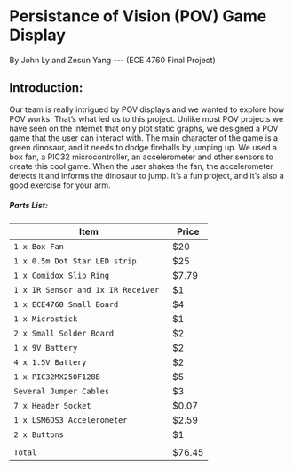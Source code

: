 # Persistance of Vision (POV) Game Display
By John Ly and Zesun Yang --- (ECE 4760 Final Project)


## Introduction:

Our team is really intrigued by POV displays and we wanted to explore how POV works. That’s what led us to this project. Unlike most POV projects we have seen on the internet that only plot static graphs, we designed a POV game that the user can interact with. The main character of the game is a green dinosaur, and it needs to dodge fireballs by jumping up. We used a box fan, a PIC32 microcontroller, an accelerometer and other sensors to create this cool game. When the user shakes the fan, the accelerometer detects it and informs the dinosaur to jump. It’s a fun project, and it’s also a good exercise for your arm.



##### Parts List:

Item  | Price |
| --- | --- |
| `1 x Box Fan` |$20 |
| `1 x 0.5m Dot Star LED strip ` | $25 |
| `1 x Comidox Slip Ring ` |$7.79 |
| `1 x IR Sensor and 1x IR Receiver ` |$1 |
| `1 x ECE4760 Small Board` |$4 |
| `1 x Microstick ` |$1 |
| `2 x Small Solder Board ` |$2 |
| `1 x 9V Battery ` |$2 |
| `4 x 1.5V Battery` |$2 |
| `1 x PIC32MX250F128B` |$5 |
| `Several Jumper Cables` |$3|
| `7 x Header Socket ` |$0.07 |
| `1 x LSM6DS3 Accelerometer` |$2.59 |
| `2 x Buttons` |$1 |
|  | |
| `Total ` |$76.45 |
